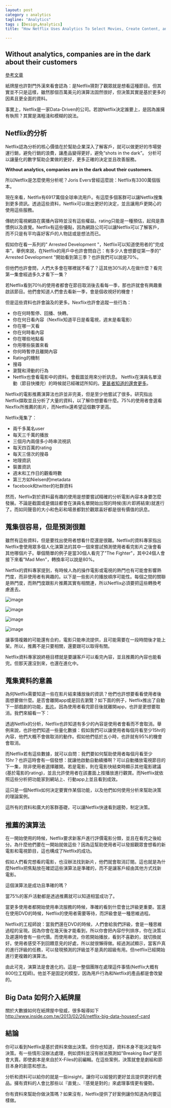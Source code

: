 ```yaml
---
layout: post
category : analytics 
tagline: "Analytics"
tags : [Design,Analytics]
title: "How Netflix Uses Analytics To Select Movies, Create Content, and Make Multimillion Dollar Decisions"

---
```


## Without analytics, companies are in the dark about their customers
[參考文章](https://blog.kissmetrics.com/how-netflix-uses-analytics/)


 
紙牌屋也許對門外漢來看會認為：是Netflix猜對了觀眾就是想看這種節目。但其實並不只是這樣，雖然那個百萬美元的演算法固然很好，但決策其實是基於更多的因素且更全面的資料。

事實上，Netflix是一家Data-Driven的公司。若說Netflix決定誰要上，是因為誰擁有執照？其實是滿粗淺和模糊的說法。

## Netflix的分析
Netflix認為分析的核心價值在於幫助企業深入了解客戶，就可以做更好的市場營運行銷，避免行銷的浪費，讓產品變得更好，避免“shots in the dark”。 分析可以讓量化的數字幫助企業做的更好，更多正確的決定並且改善服務。

 **Without analytics, companies are in the dark about their customers.**

所以Netflix是怎麼使用分析呢？Joris Evers曾經這麼說：Netflix有3300萬個版本。

現在來看，Netlfix有6917萬個全球串流用戶。有這麼多個客群可以讓Netflix搜集到更多資訊。透過這些資料，Netflix可以做出更好的決定，並且讓用戶更開心的使用這些服務。

傳統的電視網路在廣播內容時並沒有這些權益。rating只能是一種預估，起飛是靠慣例以及直覺。Netflix有這些優點，因為網路公司可以讓Netflix可以了解客戶，而不只是有平均喜好客戶的人物誌或是想法而已。


假如你在看一系列的" Arrested Development "，Netflix可以知道使用者的"完成率"。舉例來說，在Netflix的用戶中也許會問自己：有多少人會想要從第一季的" Arrested Development "開始看到第三季？也許我們可以說是70%。

但他們也許會問，人們大多會在哪裡就不看了？這其他30%的人在做什麼？看完第一集會經過多久才看下一集？

若Netflix看到70％的使用者都會在節目取消後去看每一季，那也許就會有興趣重啟該節目。他們會知道人們會去看新一季，會是個收視好的機會！


但是這些資料也許會論及的更多。Nexflix也許會追蹤一些行為：

- 你在何時暫停、回播、快轉。  
- 你在何日看內容（Nexflix知道平日是看電視，週末是看電影）  
- 你在哪一天看  
- 你在何時看內容  
- 你在哪些地點看  
- 你用哪些裝置來看  
- 你何時暫停且離開內容  
- Rating的機制  
- 搜尋  
- 瀏覽和滑動的行為  
- Netflix也會看電影中的資料。會截圖並用來分析訊息。
Netflix在演員名單滾動（節目快播完）的時候就已經確認所知的。[更甚者知道的還會更多](http://gigaom.com/2012/06/14/netflix-analyzes-a-lot-of-data-about-your-viewing-habits/)。

Netflix的電影推薦演算法也許並非完美，但是至少他嘗試了很多。研究指出Netflix擷取並且分析了大量的資料，以了解你想要看什麼。75%的使用者會選看Nexflix所推薦的影片，而Netflix還希望這個數字更高。

Netflix蒐集了：  

- 兩千多萬名user
- 每天三千萬的播放
- 三個月內兩億多小時串流視訊
- 每天四百萬的rating
- 每天三億次的搜尋
- 地理資訊
- 裝置資訊
- 週末和工作日的觀看時數
- 第三方如Nielsen的metadata
- facebook和twitter的社群資料

然而，Netflix對於資料最有趣的使用是想要嘗試精確的分析電影內容本身要怎麼發展。不論是截圖或是備註都會在演員名單開始出現的時候(影片即將結束)就進行了。而如同聲音的大小和色彩和場景都對於觀眾喜好都是很有價值的訊息。



## 蒐集很容易，但是預測很難

雖然有這些資料，但是要找出使用者想看什麼還是很難。Netflix的資料專家指出Netflix會使用眾多個人化演算法的其中一個來嘗試預測使用者看完影片之後會看其他哪個片子。舉個簡單的例子是當30個人看完了"The Fighter"，其中24個人會接下來看"Mad Men"，轉換率可以說是80%。

Netflix的資料專家提到，有時候人為的操作電影或電視的熱門也有可能會影響熱門度，而非使用者有興趣的。以下是一些影片的播放順序可能性。每個之間的關聯是熱門度，而熱門度跟影片推薦其實有相關連，所以Netflix必須要把這些轉換考慮進去。

![image](https://farm1.staticflickr.com/563/22692435023_9aec77bc2f_o.jpg)

![image](https://farm6.staticflickr.com/5658/22951628309_7a9ce044df_o.jpg)

![image](https://farm6.staticflickr.com/5747/23293399096_b6ea4a8924_o.jpg)

![image](https://farm1.staticflickr.com/577/23293385486_1027e9f814_o.jpg)


讓事情複雜的可能還有合約，電影只能串流提供，且可能需要在一段時間後才能上架。所以，推薦不是只要相關，還要跟可以取得有關。

Netflix資料專家說終極目標就是要讓客戶可以看完內容，並且推薦的內容也能看完。但那天還沒到來，也還在進化中。


## 蒐集資料的意義

為何Netflix需要知道一些在影片結束播放後的資訊？他們也許想要看看使用者後面想要做什麼。是否會離開app或是回去瀏覽？如下面的例子，Netflix推出了自動下一部戲劇的功能，[影片](https://www.youtube.com/watch?v=F5D6rtwOPE0)。因為使用者看完節目後就離開app，也許是更想要取消。我們來細看一下：


透過Netflix的分析，Netflix也許知道有多少的內容是使用者會看而不會取消。舉例來說，也許他們知道一些量化數據：假如我們可以讓使用者每個月看至少15hr的內容，他們大概不會做取消的動作。假如他們低於五小時，也許就有95%的機會會取消。

而Netflix若有這些數據，就可以自問：我們要如何幫助使用者每個月看至少15hr？也許這時會有一個發想：就讓他啟動自動續播啊？可以自動播放電視節目的下一集，除非使用者選擇離開。若是電影，則在電影快結束時顯示其他電影建議(基於電影的rating)，並且允許使用者在該畫面上按播放進行觀賞。而Netflix就依照這些分析把功能家到網站上、行動app上並且看到成效。


這只是一個Netflix如何決定要實作某個功能，以及他們如何使用分析來幫助決策的理論案例。

這所有的資料和廣大的客群基礎，可以讓Netflix快速看到趨勢，制定決策。


## 推薦的演算法
在一開始使用的時候，Netflix要求新客戶進行評價電影分類，並且在看完之後給分。為什麼他們要在一開始就做這些？因為這幫助使用者可以發掘觀眾會想看的新電影和電視節目，這也構成了Netflix的成功。

假如人們看完想看的電影，也沒辦法找到新片，他們就會取消訂閱。這也就是為什麼Netflix把焦點放在確認這些演算法是準確的，而不是讓客戶經由其他方式找新電影。

這個演算法是成功且準確的嗎？

當75%的客戶活動都是透過推薦就可以知道相當成功了。

當更多使用者都開始使用串流服務的時候，準確的看到什麼會比評級更重要。當還在使用DVD的時候，Netflix的使用者需要等待，而評級會是一種思維過程。

Netflix的工程師說：當我們還在DVD的時候，人們會給我們評級，會是一種思維過程的呈現。因為你會在幾天後才能看到，所以你會把內容佇列排序，你在決策以及遲還時會有一些代價。而使用串流，你若開始播放，看到不喜歡的，就切換就好。使用者感受不到回饋意見的好處，所以就很懶得做。經過測試顯示，當客戶真的進行評級的任務，可以發現預測的評級並不是真的超級有用。但netflix已經開始進行更複雜的演算法。

由此可見，演算法是會進化的。這是一整個團隊在處理這件事情(Netflix大概有800位工程師)。他並不是固定的模型，因為用戶行為和Netflix的產品都是會改變的。

## Big Data 如何介入紙牌屋
關於大數據如何在紙牌屋中發威，很多報導如下
http://www.inside.com.tw/2013/02/26/netflix-big-data-houseof-card

## 結論
你可以看到Netflix是基於資料來做出決策。但你也知道，資料本身不能決定每件決策。有一些情形沒辦法處理，例如資料並沒有辦法預測如"Breaking Bad"是否會大賣。即使劇本是來自於X-Files的前編輯。在這些案例，決策就會是劇組和節目本身的創意和想法。

分析和資料可以給你的就是一些insight，讓你可以經營的更好並且提供更好的產品。擁有資料的人會比那些以『直覺』、『感覺是對的』來處理事情更有優勢。

你有資料來幫助你做決策嗎？如果沒有，Netflix提供了好案例讓你知道為何要這樣做。



